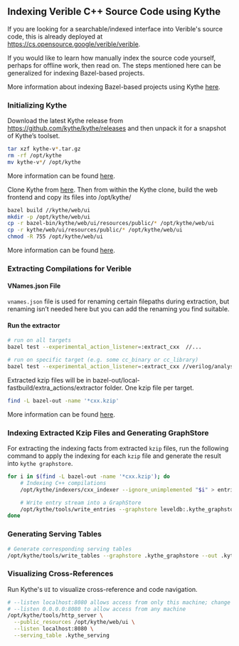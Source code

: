 ## Indexing Verible C++ Source Code using Kythe

If you are looking for a searchable/indexed interface into Verible's source
code, this is already deployed at https://cs.opensource.google/verible/verible.

If you would like to learn how manually index the source code yourself, perhaps
for offline work, then read on. The steps mentioned here can be generalized for
indexing Bazel-based projects.

More information about indexing Bazel-based projects using Kythe
[here](https://github.com/kythe/kythe/tree/master/kythe/cxx/extractor#bazel-c-extractor).

### Initializing Kythe

Download the latest Kythe release from https://github.com/kythe/kythe/releases
and then unpack it for a snapshot of Kythe’s toolset.

```bash
tar xzf kythe-v*.tar.gz
rm -rf /opt/kythe
mv kythe-v*/ /opt/kythe
```

More information can be found
[here](https://github.com/kythe/kythe#getting-started).

Clone Kythe from [here](https://github.com/kythe/kythe). Then from within the
Kythe clone, build the web frontend and copy its files into /opt/kythe/

```bash
bazel build //kythe/web/ui
mkdir -p /opt/kythe/web/ui
cp -r bazel-bin/kythe/web/ui/resources/public/* /opt/kythe/web/ui
cp -r kythe/web/ui/resources/public/* /opt/kythe/web/ui
chmod -R 755 /opt/kythe/web/ui
```

More information can be found
[here](https://github.com/google/haskell-indexer#building-from-source).

### Extracting Compilations for Verible

#### VNames.json File

`vnames.json` file is used for renaming certain filepaths during extraction, but
renaming isn’t needed here but you can add the renaming you find suitable.

#### Run the extractor

```bash
# run on all targets
bazel test --experimental_action_listener=:extract_cxx  //...

# run on specific target (e.g. some cc_binary or cc_library)
bazel test --experimental_action_listener=:extract_cxx //verilog/analysis:default_rules
```

Extracted kzip files will be in
bazel-out/local-fastbuild/extra_actions/extractor folder. One kzip file per
target.

```bash
find -L bazel-out -name '*cxx.kzip'
```

More information can be found
[here](https://github.com/kythe/kythe/tree/master/kythe/cxx/extractor).

### Indexing Extracted Kzip Files and Generating GraphStore

For extracting the indexing facts from extracted `kzip` files, run the following
command to apply the indexing for each `kzip` file and generate the result into
`kythe graphstore`.

```bash
for i in $(find -L bazel-out -name '*cxx.kzip'); do
    # Indexing C++ compilations
    /opt/kythe/indexers/cxx_indexer --ignore_unimplemented "$i" > entries

    # Write entry stream into a GraphStore
    /opt/kythe/tools/write_entries --graphstore leveldb:.kythe_graphstore < entries
done
```

### Generating Serving Tables

```bash
# Generate corresponding serving tables
/opt/kythe/tools/write_tables --graphstore .kythe_graphstore --out .kythe_serving
```

### Visualizing Cross-References

Run Kythe's `UI` to visualize cross-reference and code navigation.

```bash
# --listen localhost:8080 allows access from only this machine; change to
# --listen 0.0.0.0:8080 to allow access from any machine
/opt/kythe/tools/http_server \
  --public_resources /opt/kythe/web/ui \
  --listen localhost:8080 \
  --serving_table .kythe_serving
```

